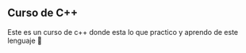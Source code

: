 ## Curso de C++


Este es un curso de c++ donde esta lo que practico y aprendo  de este lenguaje :rocket:
